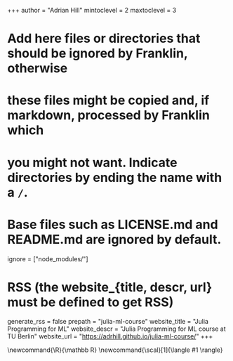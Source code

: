 <!--
Add here global page variables to use throughout your website.
-->
+++
author = "Adrian Hill"
mintoclevel = 2
maxtoclevel = 3

# Add here files or directories that should be ignored by Franklin, otherwise
# these files might be copied and, if markdown, processed by Franklin which
# you might not want. Indicate directories by ending the name with a `/`.
# Base files such as LICENSE.md and README.md are ignored by default.
ignore = ["node_modules/"]

# RSS (the website_{title, descr, url} must be defined to get RSS)
generate_rss = false
prepath = "julia-ml-course"
website_title = "Julia Programming for ML"
website_descr = "Julia Programming for ML course at TU Berlin"
website_url   = "https://adrhill.github.io/julia-ml-course/"
+++

<!--
Add here global latex commands to use throughout your pages.
-->
\newcommand{\R}{\mathbb R}
\newcommand{\scal}[1]{\langle #1 \rangle}
